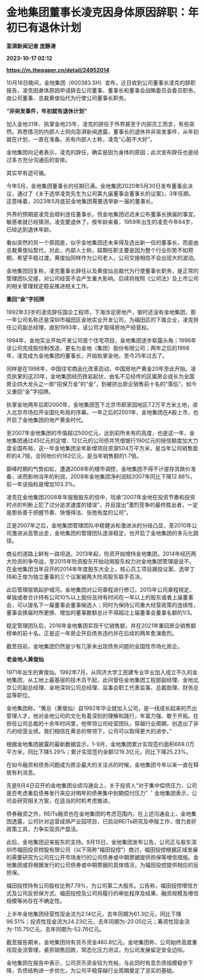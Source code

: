 # 金地集团董事长凌克因身体原因辞职：年初已有退休计划
**澎湃新闻记者 庞静涛**

**2023-10-17 02:12**

**https://m.thepaper.cn/detail/24952014**

10月16日晚间，金地集团（600383.SH）宣布，近日收到公司董事长凌克的辞职报告，凌克因身体原因申请辞去公司董事、董事长和董事会战略委员会委员职务。由公司董事、总裁黄俊灿代为行使公司董事长职务。

**“非突发事件，年初就有退休计划”**

加入金地31年、执掌金地25年，凌克的辞任于外界甚至于内部员工而言，有些突然。熟悉情况的内部人士则向澎湃新闻透露，董事长的退休并非突发事件，从年初就在计划，一直在准备。另有内部人士称，凌克“心脏不大好”。

金地集团向记者表示，凌克的辞任，确实是因为身体的原因；此次宣布辞任也是经过多方充分沟通后的安排。

其实早有迹可循。

今年5月，金地集团董事长的任期已满。金地集团2020年5月30日发布董事会决议，通过了《关于选举凌克先生为公司第九届董事会董事长的议案》，3年任期。这意味着，2023年5月底前金地集团需要选举新一届的董事长。

外界的预期是凌克会顺利连任董事长，但金地集团迟迟未公布董事长换届的事宜，敏感者就已经猜测，凌克要退休了。按年龄来看，1959年出生的凌克今年64岁，已经达到退休年龄。

看似突然的另一个原因是，似乎金地集团还未来得及选出新一任的董事长，而是由总裁黄俊灿暂代，对此，内部人士称，超期任职主要是因为整个行业形势不如预期，希望平稳过渡。黄俊灿同样作为公司老人，公司交接相信不会出现大的波动。

金地集团回复称，凌克董事长辞任以及黄俊灿总裁代为行使董事长职务，是正常的管理团队交接，对公司经营不会产生重大影响。后续将按照《公司法》及上市公司的相关管理规定稳妥推进相关工作。

**重回“金”字招牌**

1992年33岁的凌克辞任国企工程师，下海涉足房地产，彼时还没有金地集团，那一年公司名称还是深圳市福田区金地实业开发公司，为福田区的下属企业，凌克担任公司副总经理，直到1993年，该公司才取得房地产经营权。

1994年，金地实业开始开发公司首个住宅项目，金地集团逐步崭露头角；1996年该公司完成股份制改造，更名为金地（集团）股份有限公司；两年之后的1998年，凌克成为金地集团的董事长，开始执掌金地，至今25年过去了。

同样是在1998年，中国住宅商品化改革启动，中国房地产黄金20年至此开始。凌克执掌的这20年，金地集团经历跌宕起伏，由名不见经传的区属房企成长为全国房企四大龙头之一即“招保万金”的“金”，到被挤出房企销售前十名的“落伍”，如今又重回“金”字招牌。

执掌金地两年后即2000年，金地集团签下北京市郎家园地区7.2万平方米土地，进入北京市场拉开全国化布局的序幕。一年之后的2001年，金地集团在A股上市，也开启了金地集团的地产黄金时代。

至2007年金地集团的市值超过500亿元，达到前所未有的高度，也是这一年，金地集团通过45亿元的定增、12亿元的公司债并凭借银行190亿元的授信额度加大力度全国布局，这一年金地集团全年新增项目资源504万平方米，是当年公司销售面积的4.7倍，合同地价约162亿元，是当年销售额的1.7倍。

巅峰时期的气势如虹，遭遇2008年的楼市调控，金地集团不得不计提存货跌价准备，进而影响当年的利润，2008年金地集团净利润较2007年同比下降12.86%，前一年该指标是增加103.3%。

凌克在金地集团2008年年报致股东的信中，坦承“2007年金地在投资节奏和投资时点的判断上犯了过分追求速度的错误”，并且提出“激烈竞争的最终胜出者，一定是那些善于把握节奏、快慢得法、张弛有度的公司”。

正是2007年之后，金地集团管理团队中稳健派和激进派的分歧凸显，至2010年公司激进派高管出走，金地集团的管理团队逐渐稳定，也开启了金地集团的多元化路径。

商业的道路上鲜有一路坦途。2013年起，险资开始增持金地集团，2014年经历两大险资的争夺战，至2015年险资股东开始动用股东权力对金地集团管理层说不。在金地集团当年召开的2014年年度股东大会上，核心员工项目跟投议案、选举丁玮和王俊为独立董事的三个议案被两大险资股东联手否决。

此后管理层筑起护城河。金地集团对公司章程进行修订。2015年公司章程规定，单独或者合计持有公司10%以上股份且持有时间在一年以上的股东或者上届董事会，可以提名下一届董事会董事候选人；同时为保持公司重大经营政策的连续性，董事会换届时所更换、增加的董事数额总计不得超过上届董事会董事名额的1/3。

稳定管理团队后，2016年金地集团实现千亿销售额，并在2021年重回房企销售额榜单的前十名。正是这一年房企开启债务违约并在后续的两年愈演愈烈。

截至目前，金地集团仍然是少有几家未出现债务问题的全国性市场化房企。

**老金地人黄俊灿**

1971年出生的黄俊灿，1992年7月，从同济大学工民建专业毕业加入成立不久的金地集团，从工地上最基层的技术员干起，此间曾任金地集团工程部副经理、金地北京公司副总经理、金地深圳公司总经理、监事会职工代表监事、总裁助理、财务总监等职位。

金地集团称，“黄总（黄俊灿）自1992年毕业就加入公司，是一线成长起来的杰出管理人才。他对金地公司的文化有着深刻的理解和践行，年富力强、敢于开拓。在担任公司总裁的十余年时间里，他带领公司经营团队，穿越行业周期，创造出了非凡的经营业绩。我们相信在黄总的带领下，公司可以取得更大的进步。”

根据金地集团披露的最新数据显示，1-9月，金地集团累计实现签约面积669.0万平方米，同比下降5.29%；累计实现签约金额1219.3亿元，同比下降25.23%。

在如今融资和债务问题成为房企最大的关注点的时候，金地集团今年以来一直在释放有利消息。

先是9月4日召开的金地集团业绩沟通会上，关于投资人“对于集中偿债压力，公司是否考虑重启债券发行来应对明年的债券集中到期偿付压力” ＇金地集团表示，公司会研究相关方案，在适当的时机考虑推进。

债券融资之外，REITs融资也在金地集团的考虑范围内，在上述沟通会上，金地集团透露，公司针对运营成熟产业园项目，已启动REITs研究及申报工作，借力良好政策工具，力争实现资产盘活。

此后，金地集团迎来股东的支持。9月15日，金地集团发布公告，公司正与股东深圳市福田投资控股有限公司（以下简称“福田投控”）商讨，福田投控根据区域发展的需要研究为公司在公开市场发行的公司债券或中期票据提供担保等增信措施。金地集团或将根据发行的公司债券或中期票据的具体情况，为福田投控提供相应的反担保。

福田投控持有公司股权比例7.79%，为公司第二大股东。公告称，福田投控增信方式及公司反担保方式、福田投控及公司将履行的审批程序及结果、融资规模及增信规模等尚存在不确定性。

上半年金地集团经营性现金流为2.14亿元，去年同期为61.3亿元，同比下降96.51%；投资性现金流为24.23亿元，去年同期为-20.05亿元；筹资性现金流为-115.75亿元，去年同期为-52.76亿元。

截至报告期末，金地集团持有货币资金460.8亿元。金地集团称，公司始终高度重视现金流管理，紧抓销售回款，常态化压力测试，为公司发展留足安全边际。

金地集团在报告中表示，公司货币资金较为充裕，与此同时有息负债规模稳步下降，负债结构进一步优化，为公司平稳穿越行业周期奠定了坚实的基础。